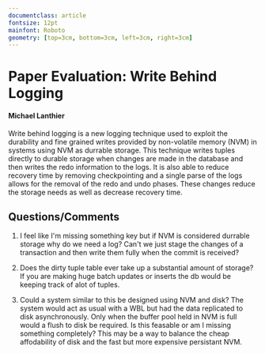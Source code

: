 ```yaml
---
documentclass: article
fontsize: 12pt
mainfont: Roboto
geometry: [top=3cm, bottom=3cm, left=3cm, right=3cm]
---
```


# Paper Evaluation: Write Behind Logging
#### Michael Lanthier
Write behind logging is a new logging technique used to exploit the durability and fine grained writes provided by non-volatile memory (NVM) in systems using NVM as durrable storage. This technique writes tuples directly to durable storage when changes are made in the database and then writes the redo information to the logs. It is also able to reduce recovery time by removing checkpointing and a single parse of the logs allows for the removal of the redo and undo phases. These changes reduce the storage needs as well as decrease recovery time.  


## Questions/Comments

1. I feel like I'm missing something key but if NVM is considered durrable storage why do we need a log? Can't we just stage the changes of a transaction and then write them fully when the commit is received? 

2. Does the dirty tuple table ever take up a substantial amount of storage? If you are making huge batch updates or inserts the db would be keeping track of alot of tuples.

3. Could a system similar to this be designed using NVM and disk? The system would act as usual with a WBL but had the data replicated to disk asynchronously. Only when the buffer pool held in NVM is full would a flush to disk be required. Is this feasable or am I missing something completely? This may be a way to balance the cheap affodability of disk and the fast but more expensive persistant NVM.  

